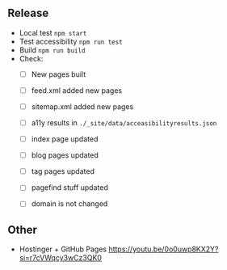 ## Release
- Local test `npm start`
- Test accessibility `npm run test`
- Build `npm run build`
- Check:
    - [ ] New pages built
    - [ ] feed.xml added new pages
    - [ ] sitemap.xml added new pages
    - [ ] a11y results in `./_site/data/acceasibilityresults.json`
    - [ ] index page updated
    - [ ] blog pages updated
    - [ ] tag pages updated
    - [ ] pagefind stuff updated 
    - [ ] domain is not changed



## Other
- Hostinger + GitHub Pages https://youtu.be/0o0uwp8KX2Y?si=r7cVWqcy3wCz3QK0  